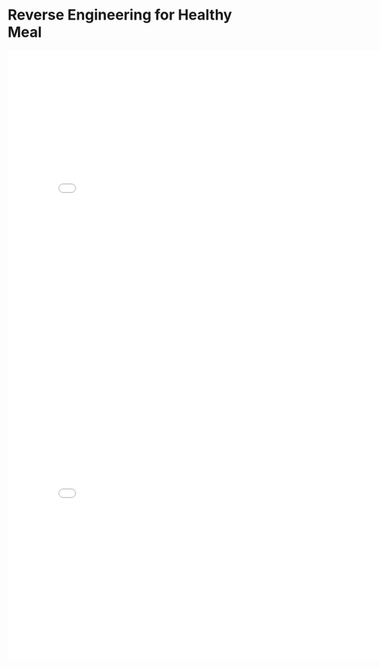 # Reverse Engineering for Healthy Meal
<iframe
  src="univariate.html"
  width="800"
  height="600"
  frameborder="0"
></iframe>


<iframe
  src="distribution_plots.png"
  width="800"
  height="600"
  frameborder="0"
></iframe>